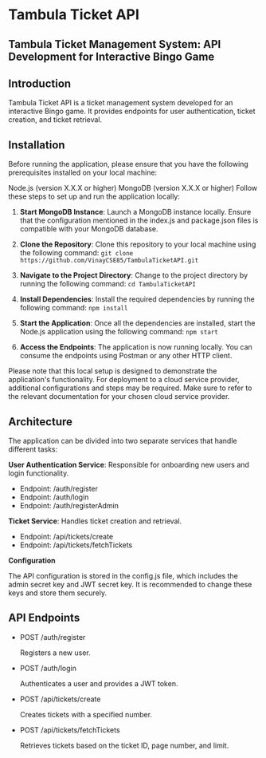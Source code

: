 # Tambula Ticket API
## Tambula Ticket Management System: API Development for Interactive Bingo Game

## Introduction
Tambula Ticket API is a ticket management system developed for an interactive Bingo game. It provides endpoints for user authentication, ticket creation, and ticket retrieval.

## Installation
Before running the application, please ensure that you have the following prerequisites installed on your local machine:

Node.js (version X.X.X or higher)
MongoDB (version X.X.X or higher)
Follow these steps to set up and run the application locally:

1. **Start MongoDB Instance**: Launch a MongoDB instance locally. Ensure that the configuration mentioned in the index.js and package.json files is compatible with your MongoDB database.

2. **Clone the Repository**: Clone this repository to your local machine using the following command:
`git clone https://github.com/VinayCSE85/TambulaTicketAPI.git`

3. **Navigate to the Project Directory**: Change to the project directory by running the following command:
`cd TambulaTicketAPI`

4. **Install Dependencies**: Install the required dependencies by running the following command:
`npm install`

5. **Start the Application**: Once all the dependencies are installed, start the Node.js application using the following command:
`npm start`

6. **Access the Endpoints**: The application is now running locally. You can consume the endpoints using Postman or any other HTTP client.

Please note that this local setup is designed to demonstrate the application's functionality. For deployment to a cloud service provider, additional configurations and steps may be required. Make sure to refer to the relevant documentation for your chosen cloud service provider.


## Architecture
The application can be divided into two separate services that handle different tasks:

**User Authentication Service**: Responsible for onboarding new users and login functionality.

- Endpoint: /auth/register
- Endpoint: /auth/login
- Endpoint: /auth/registerAdmin

**Ticket Service**: Handles ticket creation and retrieval.

- Endpoint: /api/tickets/create
- Endpoint: /api/tickets/fetchTickets

**Configuration**

The API configuration is stored in the config.js file, which includes the admin secret key and JWT secret key. It is recommended to change these keys and store them securely.

## API Endpoints
- POST /auth/register

    Registers a new user.

- POST /auth/login

    Authenticates a user and provides a JWT token.

- POST /api/tickets/create

    Creates tickets with a specified number.

- POST /api/tickets/fetchTickets

    Retrieves tickets based on the ticket ID, page number, and limit.
